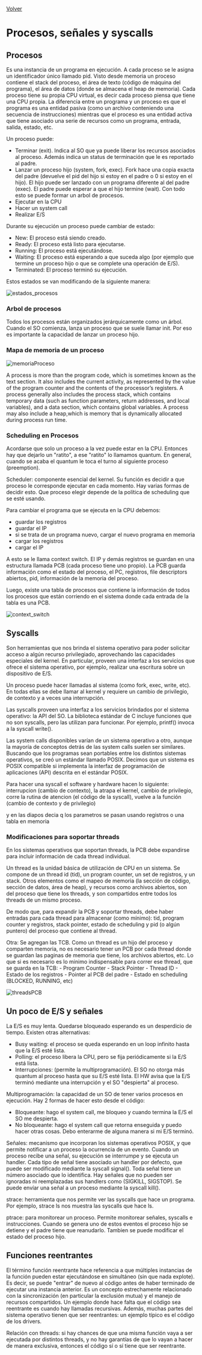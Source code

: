 [Volver](/README.md)

<h1>Procesos, señales y syscalls</h1>
<h2>Procesos</h2>
Es una instancia de un programa en ejecución. A cada proceso se le asigna un identificador único llamado pid. Visto desde memoria un proceso contiene el stack del proceso, el área de texto (código de máquina del programa), el área de datos (donde se almacena el heap de memoria). Cada proceso tiene su propia CPU virtual, es decir cada proceso piensa que tiene una CPU propia.
La diferencia entre un programa y un proceso es que el programa es una entidad pasiva (como un archivo conteniendo una secuencia de instrucciones) mientras que el proceso es una entidad activa que tiene asociado una serie de recursos como un programa, entrada, salida, estado, etc.

Un proceso puede:
* Terminar (exit). Indica al SO que ya puede liberar los recursos asociados al proceso. Además indica un status de terminación que le es reportado al padre.
* Lanzar un proceso hijo (system, fork, exec). Fork hace una copia exacta del padre (devuelve el pid del hijo si estoy en el padre o 0 si estoy en el hijo). El hijo puede ser lanzado con un programa diferente al del padre (exec). El padre puede esperar a que el hijo termine (wait). Con todo esto se puede formar un arbol de procesos.
* Ejecutar en la CPU
* Hacer un system call
* Realizar E/S

Durante su ejecución un proceso puede cambiar de estado:
* New: El proceso está siendo creado.
* Ready: El proceso está listo para ejecutarse.
* Running: El proceso está ejecutándose.
* Waiting: El proceso está esperando a que suceda algo (por ejemplo que termine un proceso hijo o que se complete una operación de E/S).
* Terminated: El proceso terminó su ejecución.

Estos estados se van modificando de la siguiente manera:

![estados_procesos](/Resumenes/public/estados_procesos.png)

<h3>Arbol de procesos</h3>
Todos los procesos están organizados jerárquicamente como un árbol. Cuando el SO comienza, lanza un proceso que se suele llamar init. Por eso es importante la capacidad de lanzar un proceso hijo.

<h3>Mapa de memoria de un proceso</h3>

![memoriaProceso](/Resumenes/public/memoriaProcso.png)

A process is more than the program code, which is sometimes known as the text section. It also includes the current activity, as represented by the value of the program counter and the contents of the processor’s registers. 
A process generally also includes the process stack, which contains temporary data (such as function parameters, return addresses, and local variables), and a data section, which contains global variables. A process may also include a heap,which is memory that is dynamically allocated during process run time.

<h3>Scheduling en Procesos</h3>
Acordarse que solo un proceso a la vez puede estar en la CPU. Entonces hay que dejarlo un "ratito", a ese "ratito" lo llamamos quantum. En general, cuando se acaba el quantum le toca el turno al siguiente proceso (preemption). 

Scheduler: componente esencial del kernel. Su función es decidir a que proceso le corresponde ejecutar en cada momento. Hay varias formas de decidir esto. Que proceso elegir depende de la política de scheduling que se esté usando. 

Para cambiar el programa que se ejecuta en la CPU debemos:
* guardar los registros 
* guardar el IP
* si se trata de un programa nuevo, cargar el nuevo programa en memoria
* cargar los registros
* cargar el IP

A esto se le llama context switch. El IP y demás registros se guardan en una estructura llamada PCB (cada proceso tiene uno propio). La PCB guarda información como el estado del proceso, el PC, registros, file descriptors abiertos, pid, información de la memoria del proceso.

Luego, existe una tabla de procesos que contiene la información de todos los procesos que están corriendo en el sistema donde cada entrada de la tabla es una PCB. 

![context_switch](/Resumenes/public/context_switch.png)


<h2>Syscalls</h2>
Son herramientas que nos brinda el sistema operativo para poder solicitar acceso a algún recurso privilegiado,
aprovechando las capacidades especiales del kernel. En particular, proveen una interfaz a los servicios que
ofrece el sistema operativo, por ejemplo, realizar una escritura sobre un dispositivo de E/S.

Un proceso puede hacer llamadas al sistema (como fork, exec, write, etc). En todas ellas se debe llamar al kernel y requiere un cambio de privilegio, de contexto y a veces una interrupción.

Las syscalls proveen una interfaz a los servicios brindados por el sistema operativo: la API del SO.
La biblioteca estándar de C incluye funciones que no son syscalls, pero las utilizan para funcionar. Por ejemplo, printf() invoca a la syscall write().

Las system calls disponibles varían de un sistema operativo a otro, aunque la mayoría de conceptos detrás de las system calls suelen ser similares. Buscando que los programas sean portables entre los distintos sistemas operativos, se creó un estándar llamado POSIX. Decimos que un sistema es POSIX compatible si implementa la interfaz de programación de aplicaciones (API) descrita en el estándar POSIX.

Para hacer una syscall el software y hardware hacen lo siguiente:
interrupcion (cambio de contexto), la atrapa el kernel, cambio de privilegio, corre la rutina de atencion (el código de la syscall), vuelve a la función (cambio de contexto y de privilegio)

y en las diapos decia q los parametros se pasan usando registros o una tabla en memoria

<h3>Modificaciones para soportar threads</h3>
En los sistemas operativos que soportan threads, la PCB debe expandirse para incluir información de cada thread individual. 

Un thread es la unidad básica de utilización de CPU en un sistema. Se compone de un thread id (tid), un program counter, un set de registros, y un stack. 
Otros elementos como el mapeo de memoria (la sección de código, sección de datos, área de heap), y recursos como archivos abiertos, son del proceso que tiene los threads, y son compartidos entre todos los threads de un mismo proceso. 

De modo que, para expandir la PCB y soportar threads, debe haber entradas para cada thread para almacenar (como mínimo): tid, program counter y registros, stack pointer, estado de scheduling y pid (o algún puntero) del proceso que contiene al thread. 


Otra: Se agregan las TCB. Como un thread es un hijo del proceso y comparten memoria, no es necesario tener un PCB por cada thread donde se guardan las paginas de memoria que tiene, los archivos abiertos, etc. Lo que si es necesario es lo minimo indispensable para correr ese thread, que se guarda en la TCB: - Program Counter - Stack Pointer - Thread ID - Estado de los registros - Pointer al PCB del padre - Estado en scheduling (BLOCKED, RUNNING, etc)

![threadsPCB](/Resumenes/public/threadsPCB.png)

<h2>Un poco de E/S y señales</h2>
La E/S es muy lenta. Quedarse bloqueado esperando es un desperdicio de tiempo. Existen otras alternativas:

* Busy waiting: el proceso se queda esperando en un loop infinito hasta que la E/S esté lista.
* Polling: el proceso libera la CPU, pero se fija periódicamente si la E/S está lista. 
* Interrupciones: (permite la multiprogramación). El SO no otorga más quantum al proceso hasta que su E/S esté lista. El HW avisa que la E/S terminó mediante una interrupción y el SO "despierta" al proceso.

Multiprogramación: la capacidad de un SO de tener varios procesos en ejecución. Hay 2 formas de hacer esto desde el código:
* Bloqueante: hago el system call, me bloqueo y cuando termina la E/S el SO me despierta.
* No bloqueante: hago el system call que retorna enseguida y puedo hacer otras cosas. Debo enterarme de alguna manera si mi E/S terminó.

Señales: mecanismo que incorporan los sistemas operativos POSIX, y que permite notificar a un proceso la ocurrencia de un evento. Cuando un proceso recibe una señal, su ejecución se interrumpe y se ejecuta un handler. Cada tipo de señal tiene asociado un handler por defecto, que puede ser modificado mediante la syscall signal(). Toda señal tiene un número asociado que lo identifica. Hay señales que no pueden ser ignoradas ni reemplazadas sus handlers como (SIGKILL, SIGSTOP). Se puede envíar una señal a un proceso mediante la syscall kill().

strace: herramienta que nos permite ver las syscalls que hace un programa. Por ejemplo, strace ls nos muestra las syscalls que hace ls.

ptrace: para monitorear un proceso. Permite monitorear señales, syscalls e instrucciones. Cuando se genera uno de estos eventos el proceso hijo se detiene y el padre tiene que reanudarlo. Tambien se puede modificar el estado del proceso hijo.


<h2>Funciones reentrantes</h3>
El término función reentrante hace referencia a que múltiples instancias de la función pueden estar ejecutándose en simultáneo (sin que nada explote). Es decir, se puede "entrar" de nuevo al código antes de haber terminado de ejecutar una instancia anterior. Es un concepto estrechamente relacionado con la sincronización (en particular la exclusión mutua) y el manejo de recursos compartidos. Un ejemplo donde hace falta que el código sea reentrante es cuando hay llamadas recursivas. Además, muchas partes del sistema operativo tienen que ser reentrantes: un ejemplo típico es el código de los drivers.

Relación con threads: si hay chances de que una misma función vaya a ser  ejecutada por distintos threads, y no hay garantías de que lo vayan a hacer de manera exclusiva, entonces el código sí o sí tiene que ser reentrante.


